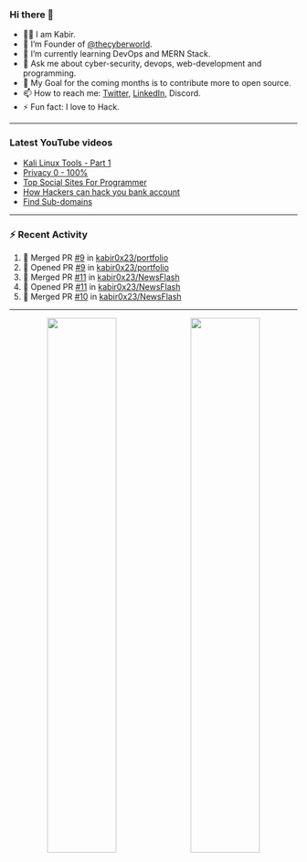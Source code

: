 ### Hi there 👋
- 👨‍💻 I am Kabir.
- 🔭 I’m Founder of [@thecyberworld](https://github.com/thecyberworld).
- 🌱 I’m currently learning DevOps and MERN Stack.
- 💬 Ask me about cyber-security, devops, web-development and programming.
- 🥅 My Goal for the coming months is to contribute more to open source.
- 📫 How to reach me: [Twitter](https://www.twitter.com/kabir0x23), [LinkedIn](https://Linkedin.com/in/kabir0x23/), Discord.
- ⚡ Fun fact: I love to Hack.
 
<!-- --- -->
<!-- ## 🤝 Connect with me:

<a href="https://www.linkedin.com/in/kabir0x23/"><img align="left" src="images/linkedin.png" alt="Kabir | LinkedIn" width="42px"/></a>
<a href="https://twitter.com/kabir0x23"><img align="left" src="images/twitter.png" alt="Kabir | Twitter" width="42px"/></a>
<br />
<br />
 -->

---

### Latest YouTube videos
<!-- YOUTUBE-VIDEOS-LIST:START -->
- [Kali Linux Tools - Part 1](https://www.youtube.com/watch?v=1fxlLmuOlTw)
- [Privacy 0 - 100%](https://www.youtube.com/watch?v=klimIwTRZ4g)
- [Top Social Sites For Programmer](https://www.youtube.com/watch?v=vaFFdqf4jE8)
- [How Hackers can hack you bank account](https://www.youtube.com/watch?v=ub4kcehi9o8)
- [Find Sub-domains](https://www.youtube.com/watch?v=pthWoAV6Hk8)
<!-- YOUTUBE-VIDEOS-LIST:END -->

---

### :zap: Recent Activity
<!--START_SECTION:activity-->
1. 🎉 Merged PR [#9](https://github.com/kabir0x23/portfolio/pull/9) in [kabir0x23/portfolio](https://github.com/kabir0x23/portfolio)
2. 💪 Opened PR [#9](https://github.com/kabir0x23/portfolio/pull/9) in [kabir0x23/portfolio](https://github.com/kabir0x23/portfolio)
3. 🎉 Merged PR [#11](https://github.com/kabir0x23/NewsFlash/pull/11) in [kabir0x23/NewsFlash](https://github.com/kabir0x23/NewsFlash)
4. 💪 Opened PR [#11](https://github.com/kabir0x23/NewsFlash/pull/11) in [kabir0x23/NewsFlash](https://github.com/kabir0x23/NewsFlash)
5. 🎉 Merged PR [#10](https://github.com/kabir0x23/NewsFlash/pull/10) in [kabir0x23/NewsFlash](https://github.com/kabir0x23/NewsFlash)
<!--END_SECTION:activity-->

---

<p align="center">
  <img width="49%" src="https://github-readme-stats.vercel.app/api?username=kabir0x23&count_private=true&theme=dark&show_icons=true" />
  <img width="49%" src="https://github-readme-streak-stats.herokuapp.com/?user=kabir0x23&theme=dark&count_private=true" />
</p>

<!-- ---

<p align = "center">
 <img width="99%" src="https://activity-graph.herokuapp.com/graph?username=kabir0x23&theme=xcode">
</p>  
 -->

